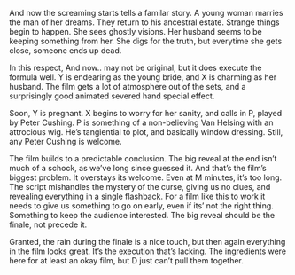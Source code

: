 And now the screaming starts tells a familar story. A young woman marries the man of her dreams. They return to his ancestral estate. Strange things begin to happen. She sees ghostly visions. Her husband seems to be keeping something from her. She digs for the truth, but everytime she gets close, someone ends up dead. 

In this respect, And now.. may not be original, but it does execute the formula well. Y is endearing as the young bride, and X is charming as her husband. The film gets a lot of atmosphere out of the sets, and a surprisingly good animated severed hand special effect. 

Soon, Y is pregnant. X begins to worry for her sanity, and calls in P, played by Peter Cushing. P is something of a non-believing Van Helsing with an attrocious wig. He’s tangiential to plot, and basically window dressing. Still, any Peter Cushing is welcome.

The film builds to a predictable conclusion. The big reveal at the end isn’t much of a schock, as we’ve long since guessed it. And that’s the film’s biggest problem. It overstays its welcome. Even at M minutes, it’s too long. The script mishandles the mystery of the curse, giving us no clues, and revealing everything in a single flashback. For a film like this to work it needs to give us something to go on early, even if its’ not the right thing. Something to keep the audience interested. The big reveal should be the finale, not precede it. 

Granted, the rain during the finale is a nice touch, but then again everything in the film looks great. It’s the execution that’s lacking. The ingredients were here for at least an okay film, but D just can’t pull them together. 
